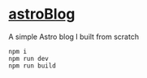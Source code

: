 # [astroBlog](https://madr.blog/)
A simple Astro blog I built from scratch
```
npm i
npm run dev
npm run build
```

